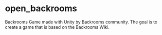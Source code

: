 # open_backrooms
Backrooms Game made with Unity by Backrooms community. The goal is to create a game that is based on the Backrooms Wiki. 
